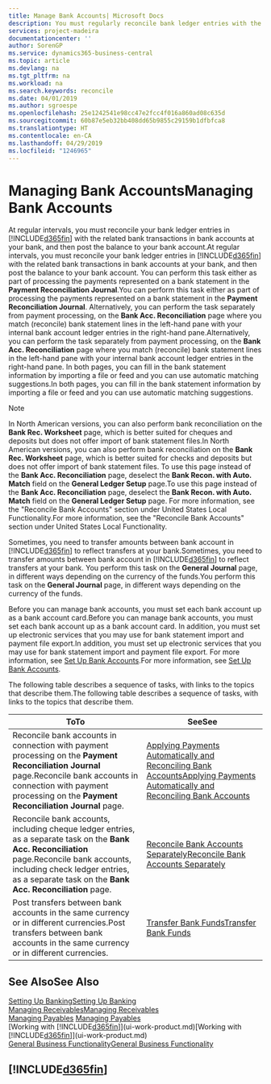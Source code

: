 ```yaml
---
title: Manage Bank Accounts| Microsoft Docs
description: You must regularly reconcile bank ledger entries with the related bank transactions in your bank accounts.
services: project-madeira
documentationcenter: ''
author: SorenGP
ms.service: dynamics365-business-central
ms.topic: article
ms.devlang: na
ms.tgt_pltfrm: na
ms.workload: na
ms.search.keywords: reconcile
ms.date: 04/01/2019
ms.author: sgroespe
ms.openlocfilehash: 25e1242541e98cc47e2fcc4f016a860ad08c635d
ms.sourcegitcommit: 60b87e5eb32bb408dd65b9855c29159b1dfbfca8
ms.translationtype: HT
ms.contentlocale: en-CA
ms.lasthandoff: 04/29/2019
ms.locfileid: "1246965"
---
```

# <a name="managing-bank-accounts"></a><span data-ttu-id="4b5a8-103">Managing Bank Accounts</span><span class="sxs-lookup"><span data-stu-id="4b5a8-103">Managing Bank Accounts</span></span>
<span data-ttu-id="4b5a8-104">At regular intervals, you must reconcile your bank ledger entries in [!INCLUDE[d365fin](includes/d365fin_md.md)] with the related bank transactions in bank accounts at your bank, and then post the balance to your bank account.</span><span class="sxs-lookup"><span data-stu-id="4b5a8-104">At regular intervals, you must reconcile your bank ledger entries in [!INCLUDE[d365fin](includes/d365fin_md.md)] with the related bank transactions in bank accounts at your bank, and then post the balance to your bank account.</span></span> <span data-ttu-id="4b5a8-105">You can perform this task either as part of processing the payments represented on a bank statement in the **Payment Reconciliation Journal**.</span><span class="sxs-lookup"><span data-stu-id="4b5a8-105">You can perform this task either as part of processing the payments represented on a bank statement in the **Payment Reconciliation Journal**.</span></span> <span data-ttu-id="4b5a8-106">Alternatively, you can perform the task separately from payment processing, on the **Bank Acc. Reconciliation** page where you match (reconcile) bank statement lines in the left-hand pane with your internal bank account ledger entries in the right-hand pane.</span><span class="sxs-lookup"><span data-stu-id="4b5a8-106">Alternatively, you can perform the task separately from payment processing, on the **Bank Acc. Reconciliation** page where you match (reconcile) bank statement lines in the left-hand pane with your internal bank account ledger entries in the right-hand pane.</span></span> <span data-ttu-id="4b5a8-107">In both pages, you can fill in the bank statement information by importing a file or feed and you can use automatic matching suggestions.</span><span class="sxs-lookup"><span data-stu-id="4b5a8-107">In both pages, you can fill in the bank statement information by importing a file or feed and you can use automatic matching suggestions.</span></span>

> [!NOTE]  
> <span data-ttu-id="4b5a8-108">In North American versions, you can also perform bank reconciliation on the **Bank Rec. Worksheet** page, which is better suited for cheques and deposits but does not offer import of bank statement files.</span><span class="sxs-lookup"><span data-stu-id="4b5a8-108">In North American versions, you can also perform bank reconciliation on the **Bank Rec. Worksheet** page, which is better suited for checks and deposits but does not offer import of bank statement files.</span></span> <span data-ttu-id="4b5a8-109">To use this page instead of the **Bank Acc. Reconciliation** page, deselect the **Bank Recon. with Auto. Match** field on the **General Ledger Setup** page.</span><span class="sxs-lookup"><span data-stu-id="4b5a8-109">To use this page instead of the **Bank Acc. Reconciliation** page, deselect the **Bank Recon. with Auto. Match** field on the **General Ledger Setup** page.</span></span> <span data-ttu-id="4b5a8-110">For more information, see the "Reconcile Bank Accounts" section under United States Local Functionality.</span><span class="sxs-lookup"><span data-stu-id="4b5a8-110">For more information, see the "Reconcile Bank Accounts" section under United States Local Functionality.</span></span>

<span data-ttu-id="4b5a8-111">Sometimes, you need to transfer amounts between bank account in [!INCLUDE[d365fin](includes/d365fin_md.md)] to reflect transfers at your bank.</span><span class="sxs-lookup"><span data-stu-id="4b5a8-111">Sometimes, you need to transfer amounts between bank account in [!INCLUDE[d365fin](includes/d365fin_md.md)] to reflect transfers at your bank.</span></span> <span data-ttu-id="4b5a8-112">You perform this task on the **General Journal** page, in different ways depending on the currency of the funds.</span><span class="sxs-lookup"><span data-stu-id="4b5a8-112">You perform this task on the **General Journal** page, in different ways depending on the currency of the funds.</span></span>

<span data-ttu-id="4b5a8-113">Before you can manage bank accounts, you must set each bank account up as a bank account card.</span><span class="sxs-lookup"><span data-stu-id="4b5a8-113">Before you can manage bank accounts, you must set each bank account up as a bank account card.</span></span> <span data-ttu-id="4b5a8-114">In addition, you must set up electronic services that you may use for bank statement import and payment file export.</span><span class="sxs-lookup"><span data-stu-id="4b5a8-114">In addition, you must set up electronic services that you may use for bank statement import and payment file export.</span></span> <span data-ttu-id="4b5a8-115">For more information, see [Set Up Bank Accounts](bank-setup-banking.md).</span><span class="sxs-lookup"><span data-stu-id="4b5a8-115">For more information, see [Set Up Bank Accounts](bank-setup-banking.md).</span></span>

<span data-ttu-id="4b5a8-116">The following table describes a sequence of tasks, with links to the topics that describe them.</span><span class="sxs-lookup"><span data-stu-id="4b5a8-116">The following table describes a sequence of tasks, with links to the topics that describe them.</span></span>

| <span data-ttu-id="4b5a8-117">To</span><span class="sxs-lookup"><span data-stu-id="4b5a8-117">To</span></span> | <span data-ttu-id="4b5a8-118">See</span><span class="sxs-lookup"><span data-stu-id="4b5a8-118">See</span></span> |
| --- | --- |
| <span data-ttu-id="4b5a8-119">Reconcile bank accounts in connection with payment processing on the **Payment Reconciliation Journal** page.</span><span class="sxs-lookup"><span data-stu-id="4b5a8-119">Reconcile bank accounts in connection with payment processing on the **Payment Reconciliation Journal** page.</span></span> |[<span data-ttu-id="4b5a8-120">Applying Payments Automatically and Reconciling Bank Accounts</span><span class="sxs-lookup"><span data-stu-id="4b5a8-120">Applying Payments Automatically and Reconciling Bank Accounts</span></span>](receivables-apply-payments-auto-reconcile-bank-accounts.md) |
| <span data-ttu-id="4b5a8-121">Reconcile bank accounts, including cheque ledger entries, as a separate task on the **Bank Acc. Reconciliation** page.</span><span class="sxs-lookup"><span data-stu-id="4b5a8-121">Reconcile bank accounts, including check ledger entries, as a separate task on the **Bank Acc. Reconciliation** page.</span></span> |[<span data-ttu-id="4b5a8-122">Reconcile Bank Accounts Separately</span><span class="sxs-lookup"><span data-stu-id="4b5a8-122">Reconcile Bank Accounts Separately</span></span>](bank-how-reconcile-bank-accounts-separately.md) |
| <span data-ttu-id="4b5a8-123">Post transfers between bank accounts in the same currency or in different currencies.</span><span class="sxs-lookup"><span data-stu-id="4b5a8-123">Post transfers between bank accounts in the same currency or in different currencies.</span></span> |[<span data-ttu-id="4b5a8-124">Transfer Bank Funds</span><span class="sxs-lookup"><span data-stu-id="4b5a8-124">Transfer Bank Funds</span></span>](bank-how-transfer-bank-funds.md) |

## <a name="see-also"></a><span data-ttu-id="4b5a8-125">See Also</span><span class="sxs-lookup"><span data-stu-id="4b5a8-125">See Also</span></span>
[<span data-ttu-id="4b5a8-126">Setting Up Banking</span><span class="sxs-lookup"><span data-stu-id="4b5a8-126">Setting Up Banking</span></span>](bank-setup-banking.md)  
[<span data-ttu-id="4b5a8-127">Managing Receivables</span><span class="sxs-lookup"><span data-stu-id="4b5a8-127">Managing Receivables</span></span>](receivables-manage-receivables.md)  
<span data-ttu-id="4b5a8-128">[Managing Payables](payables-manage-payables.md)  </span><span class="sxs-lookup"><span data-stu-id="4b5a8-128">[Managing Payables](payables-manage-payables.md)  </span></span>  
<span data-ttu-id="4b5a8-129">[Working with [!INCLUDE[d365fin](includes/d365fin_md.md)]](ui-work-product.md)</span><span class="sxs-lookup"><span data-stu-id="4b5a8-129">[Working with [!INCLUDE[d365fin](includes/d365fin_md.md)]](ui-work-product.md)</span></span>  
[<span data-ttu-id="4b5a8-130">General Business Functionality</span><span class="sxs-lookup"><span data-stu-id="4b5a8-130">General Business Functionality</span></span>](ui-across-business-areas.md)  

## [!INCLUDE[d365fin](includes/free_trial_md.md)]  
 
